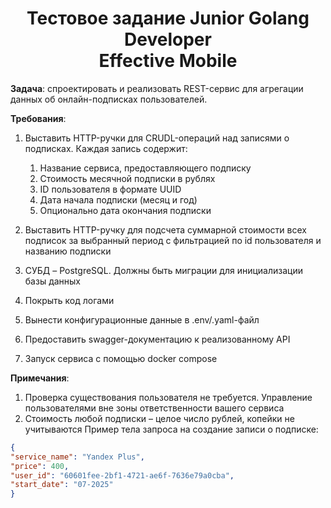 <h1 align="center">
    Тестовое задание Junior Golang Developer <br> Effective Mobile
</h1>

**Задача**: спроектировать и реализовать REST-сервис для агрегации данных об онлайн-подписках пользователей.

**Требования**:

1. Выставить HTTP-ручки для CRUDL-операций над записями о подписках. Каждая запись содержит:

   1. Название сервиса, предоставляющего подписку
   2. Стоимость месячной подписки в рублях
   3. ID пользователя в формате UUID
   4. Дата начала подписки (месяц и год)
   5. Опционально дата окончания подписки
2. Выставить HTTP-ручку для подсчета суммарной стоимости всех подписок за выбранный период с фильтрацией по id пользователя и названию подписки
3. СУБД – PostgreSQL. Должны быть миграции для инициализации базы данных
4. Покрыть код логами
5. Вынести конфигурационные данные в .env/.yaml-файл
6. Предоставить swagger-документацию к реализованному API
7. Запуск сервиса с помощью docker compose

**Примечания**:

1. Проверка существования пользователя не требуется. Управление пользователями вне зоны ответственности вашего сервиса
11. Стоимость любой подписки – целое число рублей, копейки не учитываются
    Пример тела запроса на создание записи о подписке:

```json
{
"service_name": "Yandex Plus",
"price": 400,
"user_id": "60601fee-2bf1-4721-ae6f-7636e79a0cba",
"start_date": "07-2025"
}
```
